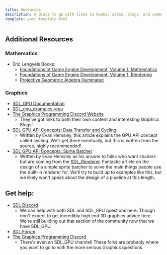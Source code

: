 ```yaml
---
title: Resources
description: A place to go with links to books, sites, blogs, and communities built around learning Graphics Programming.
template: post_template.html
---
```


## Additional Resources

### Mathematics

 - Eric Lengyels Books:
   - [Foundations of Game Engine Development, Volume 1: Mathematics](https://www.amazon.com/dp/0985811749)
   - [Foundations of Game Engine Development, Volume 1: Rendering](https://www.amazon.com/dp/0985811757)
   - [Projective Geometric Algebra Illuminated](https://www.amazon.com/dp/B0CXY8C72T)

### Graphics

 - [SDL_GPU Documentation](https://wiki.libsdl.org/SDL3/CategoryGPU) 
 - [SDL_gpu_examples repo](https://github.com/TheSpydog/SDL_gpu_examples/)
 - [The Graphics Programming Discord Website](https://graphics-programming.org/)
    - They've got links to both their own content and interesting Graphics Blogs!
 - [SDL GPU API Concepts: Data Transfer and Cycling](https://moonside.games/posts/sdl-gpu-concepts-cycling/)
    - Written by Evan Hemsley, this article explains the GPU API concept called cycling. We'll get there eventually, but this is written from the source, highly recommended! 
 - [SDL GPU API Concepts: Sprite Batcher](https://moonside.games/posts/sdl-gpu-sprite-batcher/)
    - Written by Evan Hemsley as his answer to folks who want shaders but are coming from the [SDL_Renderer](https://wiki.libsdl.org/SDL3/CategoryRender). Fantastic article on the design of a simple sprite batcher to solve the main things people use the built-in renderer for. We'll try to build up to examples like this, but we likely won't speak about the design of a pipeline at this length.

## Get help:
 - [SDL Discord](https://discord.gg/BwpFGBWsv8)
    - We can help with both SDL and SDL_GPU questions here. Though don't expect to get incredibly high end 3D graphics advice here. We're still building out that section of the community now that we have SDL_GPU.
 - [SDL Forum](https://discourse.libsdl.org/)
 - [The Graphics Programming Discord](https://discord.graphics-programming.org/)
    - There's even an SDL_GPU channel! These folks are probably where you want to go to with the more serious Graphics questions. 